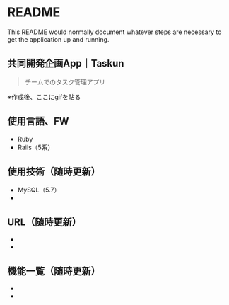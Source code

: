 # README

This README would normally document whatever steps are necessary to get the
application up and running.

## 共同開発企画App｜Taskun
>チームでのタスク管理アプリ

※作成後、ここにgifを貼る

## 使用言語、FW

- Ruby
- Rails（5系）

## 使用技術（随時更新）

- MySQL（5.7）
- 

## URL（随時更新）

- 
-

## 機能一覧（随時更新）

- 
-
